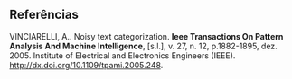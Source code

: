 Referências
-----------

VINCIARELLI, A.. Noisy text categorization. **Ieee Transactions On Pattern Analysis And Machine Intelligence**, [s.l.], v. 27, n. 12, p.1882-1895, dez. 2005. Institute of Electrical and Electronics Engineers (IEEE). http://dx.doi.org/10.1109/tpami.2005.248.
